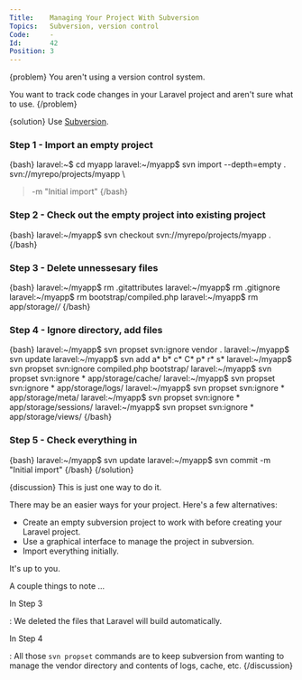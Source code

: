 ```yaml
---
Title:    Managing Your Project With Subversion
Topics:   Subversion, version control
Code:     -
Id:       42
Position: 3
---
```


{problem}
You aren't using a version control system.

You want to track code changes in your Laravel project and aren't sure what to use.
{/problem}

{solution}
Use [Subversion](http://subversion.apache.org/).

### Step 1 - Import an empty project

{bash}
laravel:~$ cd myapp
laravel:~/myapp$ svn import --depth=empty . svn://myrepo/projects/myapp \
> -m "Initial import"
{/bash}

### Step 2 - Check out the empty project into existing project

{bash}
laravel:~/myapp$ svn checkout svn://myrepo/projects/myapp .
{/bash}

### Step 3 - Delete unnessesary files

{bash}
laravel:~/myapp$ rm .gitattributes
laravel:~/myapp$ rm .gitignore
laravel:~/myapp$ rm bootstrap/compiled.php
laravel:~/myapp$ rm app/storage/*/*
{/bash}

### Step 4 - Ignore directory, add files

{bash}
laravel:~/myapp$ svn propset svn:ignore vendor .
laravel:~/myapp$ svn update
laravel:~/myapp$ svn add a* b* c* C* p* r* s*
laravel:~/myapp$ svn propset svn:ignore compiled.php bootstrap/
laravel:~/myapp$ svn propset svn:ignore \* app/storage/cache/
laravel:~/myapp$ svn propset svn:ignore \* app/storage/logs/
laravel:~/myapp$ svn propset svn:ignore \* app/storage/meta/
laravel:~/myapp$ svn propset svn:ignore \* app/storage/sessions/
laravel:~/myapp$ svn propset svn:ignore \* app/storage/views/
{/bash}

### Step 5 - Check everything in

{bash}
laravel:~/myapp$ svn update
laravel:~/myapp$ svn commit -m "Initial import"
{/bash}
{/solution}

{discussion}
This is just one way to do it.

There may be an easier ways for your project. Here's a few alternatives:

* Create an empty subversion project to work with before creating your Laravel project.
* Use a graphical interface to manage the project in subversion.
* Import everything initially.

It's up to you.

A couple things to note ...

In Step 3

: We deleted the files that Laravel will build automatically.

In Step 4

: All those `svn propset` commands are to keep subversion from wanting to manage the vendor directory and contents of logs, cache, etc.
{/discussion}
